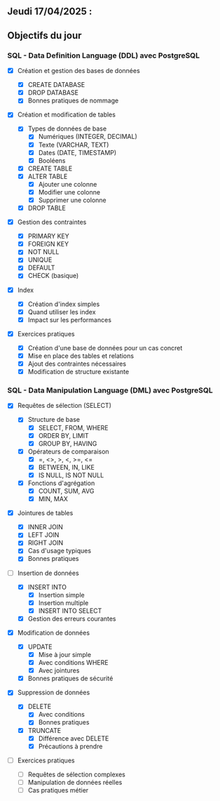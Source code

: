 ## Jeudi 17/04/2025 :

## Objectifs du jour

### SQL - Data Definition Language (DDL) avec PostgreSQL

- [x] Création et gestion des bases de données

  - [x] CREATE DATABASE
  - [x] DROP DATABASE
  - [x] Bonnes pratiques de nommage

- [x] Création et modification de tables

  - [x] Types de données de base
    - [x] Numériques (INTEGER, DECIMAL)
    - [x] Texte (VARCHAR, TEXT)
    - [x] Dates (DATE, TIMESTAMP)
    - [x] Booléens
  - [x] CREATE TABLE
  - [x] ALTER TABLE
    - [x] Ajouter une colonne
    - [x] Modifier une colonne
    - [x] Supprimer une colonne
  - [x] DROP TABLE

- [x] Gestion des contraintes

  - [x] PRIMARY KEY
  - [x] FOREIGN KEY
  - [x] NOT NULL
  - [x] UNIQUE
  - [x] DEFAULT
  - [x] CHECK (basique)

- [x] Index

  - [x] Création d'index simples
  - [x] Quand utiliser les index
  - [x] Impact sur les performances

- [x] Exercices pratiques
  - [x] Création d'une base de données pour un cas concret
  - [x] Mise en place des tables et relations
  - [x] Ajout des contraintes nécessaires
  - [x] Modification de structure existante

### SQL - Data Manipulation Language (DML) avec PostgreSQL

- [x] Requêtes de sélection (SELECT)

  - [x] Structure de base
    - [x] SELECT, FROM, WHERE
    - [x] ORDER BY, LIMIT
    - [x] GROUP BY, HAVING
  - [x] Opérateurs de comparaison
    - [x] =, <>, >, <, >=, <=
    - [x] BETWEEN, IN, LIKE
    - [x] IS NULL, IS NOT NULL
  - [x] Fonctions d'agrégation
    - [x] COUNT, SUM, AVG
    - [x] MIN, MAX

- [x] Jointures de tables

  - [x] INNER JOIN
  - [x] LEFT JOIN
  - [x] RIGHT JOIN
  - [x] Cas d'usage typiques
  - [x] Bonnes pratiques

- [ ] Insertion de données

  - [x] INSERT INTO
    - [x] Insertion simple
    - [x] Insertion multiple
    - [x] INSERT INTO SELECT
  - [x] Gestion des erreurs courantes

- [x] Modification de données

  - [x] UPDATE
    - [x] Mise à jour simple
    - [x] Avec conditions WHERE
    - [x] Avec jointures
  - [x] Bonnes pratiques de sécurité

- [x] Suppression de données

  - [x] DELETE
    - [x] Avec conditions
    - [x] Bonnes pratiques
  - [x] TRUNCATE
    - [x] Différence avec DELETE
    - [x] Précautions à prendre

- [ ] Exercices pratiques
  - [ ] Requêtes de sélection complexes
  - [ ] Manipulation de données réelles
  - [ ] Cas pratiques métier
